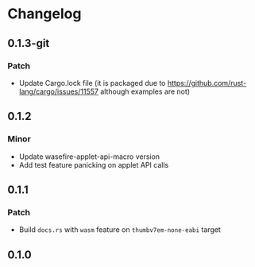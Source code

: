 # Changelog

## 0.1.3-git

### Patch

- Update Cargo.lock file (it is packaged due to
  https://github.com/rust-lang/cargo/issues/11557 although examples are not)

## 0.1.2

### Minor

- Update wasefire-applet-api-macro version
- Add test feature panicking on applet API calls

## 0.1.1

### Patch

- Build `docs.rs` with `wasm` feature on `thumbv7em-none-eabi` target

## 0.1.0

<!-- Update PR number to skip CHANGELOG.md test: #0 -->
